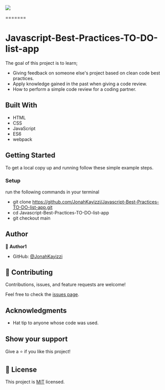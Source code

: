 ![](https://img.shields.io/badge/Microverse-blueviolet)

=======

# Javascript-Best-Practices-TO-DO-list-app

The goal of this project is to learn; 
- Giving feedback on someone else's project based on clean code best practices.
- Apply knowledge gained in the past when giving a code review.
- How to perform a simple code review for a coding partner.

## Built With

- HTML
- CSS
- JavaScript
- ES6
- webpack

## Getting Started

To get a local copy up and running follow these simple example steps.

### Setup

run the following commands in your terminal

- git clone https://github.com/JonahKayizzi/Javascript-Best-Practices-TO-DO-list-app.git
- cd Javascript-Best-Practices-TO-DO-list-app
- git checkout main

## Author

👤 **Author1**

- GitHub: [@JonahKayizzi](https://github.com/JonahKayizzi)

## 🤝 Contributing

Contributions, issues, and feature requests are welcome!

Feel free to check the [issues page](https://github.com/JonahKayizzi/Javascript-Best-Practices-TO-DO-list-app/issues).

## Acknowledgments

- Hat tip to anyone whose code was used.

## Show your support

Give a ⭐️ if you like this project!

## 📝 License

This project is [MIT](./LICENSE) licensed.
